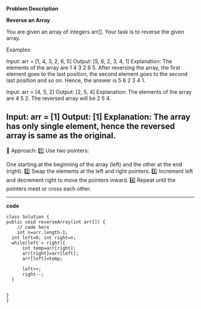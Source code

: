 **Problem Description**


**Reverse an Array**

You are given an array of integers arr[]. Your task is to reverse the given array.

Examples:

Input: arr = [1, 4, 3, 2, 6, 5]
Output: [5, 6, 2, 3, 4, 1]
Explanation: The elements of the array are 1 4 3 2 6 5. After reversing the array, the first element goes to the last position, the second element goes to the second last position and so on. Hence, the answer is 5 6 2 3 4 1.

Input: arr = [4, 5, 2]
Output: [2, 5, 4]
Explanation: The elements of the array are 4 5 2. The reversed array will be 2 5 4.

Input: arr = [1]
Output: [1]
Explanation: The array has only single element, hence the reversed array is same as the original.
---
🧠 Approach:
1️⃣ Use two pointers:

One starting at the beginning of the array (left) and the other at the end (right).
2️⃣ Swap the elements at the left and right pointers.
3️⃣ Increment left and decrement right to move the pointers inward.
4️⃣ Repeat until the pointers meet or cross each other.

---
**code**

    class Solution {
    public void reverseArray(int arr[]) {
        // code here
        int n=arr.length-1;
      int left=0; int right=n;
      while(left < right){
          int temp=arr[right];
          arr[right]=arr[left];
          arr[left]=temp;
           
          left++;
          right--;
      }
    
         
    }
    }
